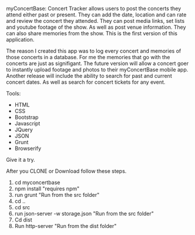 myConcertBase:
Concert Tracker allows users to post the concerts they attend either past or present. They can add the date, location and can rate and review the concert they attended. They can post media links, set lists and youtube footage of the show. As well as post venue information. They can also share memories from the show. This is the first version of this application. 

The reason I created this app was to log every concert and memories of those concerts in a database. For me the memories that go with the concerts are just as signifigant. The future version will allow a concert goer to instantly upload footage and photos to their myConcertBase mobile app. Another release will include the ability to search for past and current concert dates. As well as search for concert tickets for any event.


Tools:
* HTML
* CSS
* Bootstrap
* Javascript
* JQuery
* JSON
* Grunt
* Browserify

Give it a try.

After you CLONE or Download follow these steps.
1. cd myconcertbase
2. npm install "requires npm"
3. run grunt "Run from the src folder"
4. cd ..
5. cd src 
6. run json-server -w storage.json "Run from the src folder"
7. Cd dist
8. Run http-server "Run from the dist folder"






						
